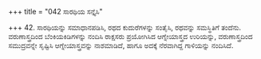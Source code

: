 +++
title = "042 ಸಾರಥಿಯ ಸನ್ತೈಸಿ"

+++
42. ಸಾರಥಿಯನ್ನು ಸಮಾಧಾನಪಡಿಸಿ, ರಥದ ಕುದುರೆಗಳನ್ನು ಸಂತೈಸಿ, ರಥವನ್ನು ಸಮಸ್ಥಿತಿಗೆ ತಂದೆನು. ವರುಣಾಸ್ತ್ರದಿಂದ ಬೆಂಕಿಯಕಿಡಿಗಳನ್ನು ನಂದಿಸಿ ರಾಕ್ಷಸರು ಪ್ರಯೋಗಿಸಿದ ಆಗ್ನೇಯಾಸ್ತ್ರದ ಉರಿಯನ್ನು,  ವರುಣಾಸ್ತ್ರದಿಂದ ಸಮುದ್ರವನ್ನೇ ಸೃಷ್ಟಿಸಿ ಆಗ್ನೇಯಾಸ್ತ್ರವನ್ನು ನಾಶಮಾಡಿದೆ, ಹಾಗೂ ಅದಕ್ಕೆ ನೆರವಾಗಿದ್ದ ಗಾಳಿಯನ್ನು ನಂದಿಸಿದೆ.
